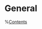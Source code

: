 # General

%[Contents](#/shadlinga-prakaranam/general/0-contents)
<!--stackedit_data:
eyJoaXN0b3J5IjpbMTA4NTAwNTc5OF19
-->